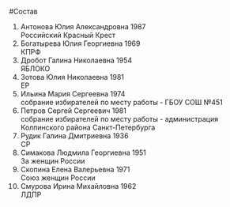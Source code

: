 #Состав
1. Антонова Юлия Александровна 1987   
    Российский Красный Крест
2. Богатырева Юлия Георгиевна 1969   
    КПРФ
3. Дробот Галина Николаевна 1954   
    ЯБЛОКО
4. Зотова Юлия Николаевна 1981   
    ЕР
5. Ильина Мария Сергеевна 1974   
    собрание избирателей по месту работы - ГБОУ СОШ №451
6. Петров Сергей Сергеевич 1981   
    собрание избирателей по месту работы - администрация Колпинского района Санкт-Петербурга
7. Рудик Галина Дмитриевна 1936   
    СР
8. Симакова Людмила Георгиевна 1951   
    За женщин России
9. Скопина Елена Валерьевна 1971   
    Союз женщин России
10. Смурова Ирина Михайловна 1962   
    ЛДПР
